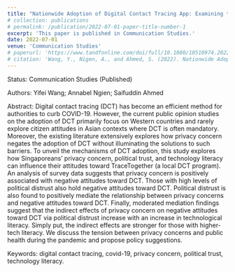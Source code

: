 ```yaml
---
title: "Nationwide Adoption of Digital Contact Tracing App: Examining the Role of Privacy Concern, Political Trust, and Technology Literacy"
# collection: publications
# permalink: /publication/2022-07-01-paper-title-number-1
excerpt: 'This paper is published in Communication Studies.'
date: 2022-07-01
venue: 'Communication Studies'
# paperurl: 'https://www.tandfonline.com/doi/full/10.1080/10510974.2022.2094982'
# citation: 'Wang, Y., Nigen, A., and Ahmed, S. (2022). Nationwide Adoption of Digital Contact Tracing App: Examining the Role of Privacy Concern, Political Trust, and Technology Literacy. Communication Studies, 73(4), 364-379. https://doi.org/10.1080/10510974.2022.2094982'
---
```

Status:
Communication Studies (Published)

Authors: 
Yifei Wang; Annabel Ngien; Saifuddin Ahmed

Abstract: 
Digital contact tracing (DCT) has become an efficient method for authorities to curb COVID-19. However, the current public opinion studies on the adoption of DCT primarily focus on Western countries and rarely explore citizen attitudes in Asian contexts where DCT is often mandatory. Moreover, the existing literature extensively explores how privacy concern negates the adoption of DCT without illuminating the solutions to such barriers. To unveil the mechanisms of DCT adoption, this study explores how Singaporeans’ privacy concern, political trust, and technology literacy can influence their attitudes toward TraceTogether (a local DCT program). An analysis of survey data suggests that privacy concern is positively associated with negative attitudes toward DCT. Those with high levels of political distrust also hold negative attitudes toward DCT. Political distrust is also found to positively mediate the relationship between privacy concerns and negative attitudes toward DCT. Finally, moderated mediation findings suggest that the indirect effects of privacy concern on negative attitudes toward DCT via political distrust increase with an increase in technological literacy. Simply put, the indirect effects are stronger for those with higher-tech literacy. We discuss the tension between privacy concerns and public health during the pandemic and propose policy suggestions.

Keywords: 
digital contact tracing, covid-19, privacy concern, political trust, technology literacy.
